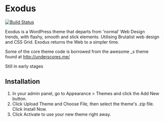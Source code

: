 Exodus 
=======

[![Build Status](https://travis-ci.com/dgroddick/exodus-theme.svg?branch=master)](https://travis-ci.com/dgroddick/exodus-theme)

Exodus is a WordPress theme that departs from 'normal' Web Design trends, with flashy, smooth and slick elements.
Utilising Brutalist web design and CSS Grid. Exodus returns the Web to a simpler time.

Some of the core theme code is borrowed from the awesome _s theme found at http://underscores.me/


Still in early stages

Installation
-------------

1. In your admin panel, go to Appearance > Themes and click the Add New button.
2. Click Upload Theme and Choose File, then select the theme's .zip file. Click Install Now.
3. Click Activate to use your new theme right away.
